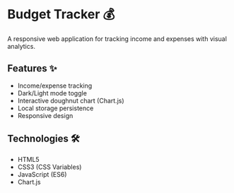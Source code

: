 # Budget Tracker 💰

A responsive web application for tracking income and expenses with visual analytics.
## Features ✨
- Income/expense tracking
- Dark/Light mode toggle
- Interactive doughnut chart (Chart.js)
- Local storage persistence
- Responsive design

## Technologies 🛠️
- HTML5
- CSS3 (CSS Variables)
- JavaScript (ES6)
- Chart.js
